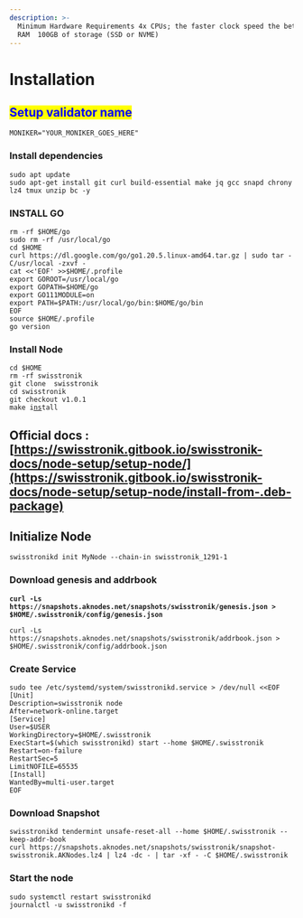 ```yaml
---
description: >-
  Minimum Hardware Requirements 4x CPUs; the faster clock speed the better  8GB
  RAM  100GB of storage (SSD or NVME)
---
```


# Installation

## <mark style="color:blue;">Setup validator name</mark> <a href="#setup-validator-name" id="setup-validator-name"></a>

```
MONIKER="YOUR_MONIKER_GOES_HERE"
```

### Install dependencies <a href="#install-dependencies" id="install-dependencies"></a>

```
sudo apt update
sudo apt-get install git curl build-essential make jq gcc snapd chrony lz4 tmux unzip bc -y
```

### **INSTALL GO**

```
rm -rf $HOME/go
sudo rm -rf /usr/local/go
cd $HOME
curl https://dl.google.com/go/go1.20.5.linux-amd64.tar.gz | sudo tar -C/usr/local -zxvf -
cat <<'EOF' >>$HOME/.profile
export GOROOT=/usr/local/go
export GOPATH=$HOME/go
export GO111MODULE=on
export PATH=$PATH:/usr/local/go/bin:$HOME/go/bin
EOF
source $HOME/.profile
go version
```

### Install Node

<pre><code>cd $HOME
rm -rf swisstronik
git clone  swisstronik
cd swisstronik
git checkout v1.0.1
make i<a data-footnote-ref href="#user-content-fn-1">ns</a>tall
</code></pre>

## Official docs : [https://swisstronik.gitbook.io/swisstronik-docs/node-setup/setup-node/](https://swisstronik.gitbook.io/swisstronik-docs/node-setup/setup-node/install-from-.deb-package)

## **Initialize Node**

```
swisstronikd init MyNode --chain-in swisstronik_1291-1
```

### Download genesis and addrbook

<pre><code><strong>curl -Ls https://snapshots.aknodes.net/snapshots/swisstronik/genesis.json > $HOME/.swisstronik/config/genesis.json
</strong></code></pre>

```
curl -Ls https://snapshots.aknodes.net/snapshots/swisstronik/addrbook.json > $HOME/.swisstronik/config/addrbook.json
```

### **Create Service**

```
sudo tee /etc/systemd/system/swisstronikd.service > /dev/null <<EOF
[Unit]
Description=swisstronik node
After=network-online.target
[Service]
User=$USER
WorkingDirectory=$HOME/.swisstronik
ExecStart=$(which swisstronikd) start --home $HOME/.swisstronik
Restart=on-failure
RestartSec=5
LimitNOFILE=65535
[Install]
WantedBy=multi-user.target
EOF
```

### **Download Snapshot**

```
swisstronikd tendermint unsafe-reset-all --home $HOME/.swisstronik --keep-addr-book 
curl https://snapshots.aknodes.net/snapshots/swisstronik/snapshot-swisstronik.AKNodes.lz4 | lz4 -dc - | tar -xf - -C $HOME/.swisstronik
```

### Start the node

```
sudo systemctl restart swisstronikd
journalctl -u swisstronikd -f
```

[^1]: 
